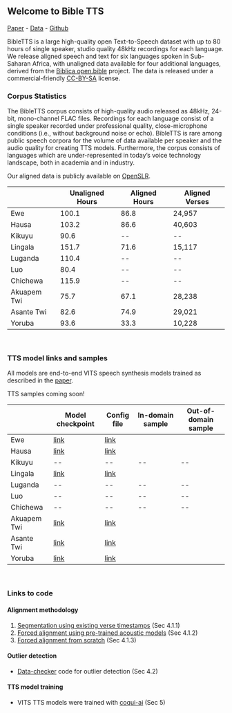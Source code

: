 ## Welcome to Bible TTS
[Paper](https://arxiv.org/pdf/2207.03546.pdf) - [Data](http://www.openslr.org/129/) - [Github](https://github.com/masakhane-io/bibleTTS)

BibleTTS is a large high-quality open Text-to-Speech dataset with up to 80 hours of single speaker, studio quality 48kHz recordings for each language.
We release aligned speech and text for six languages spoken in Sub-Saharan Africa, with unaligned data available for four additional languages, derived from the [Biblica open.bible](https://open.bible/) project. 
The data is released under a commercial-friendly [CC-BY-SA](https://creativecommons.org/licenses/by-sa/4.0/) license.


### Corpus Statistics

The BibleTTS corpus consists of high-quality audio released as 48kHz, 24-bit, mono-channel FLAC files. Recordings for each language consist of a single speaker recorded under professional quality, close-microphone conditions (i.e., without background noise or echo). BibleTTS is rare among public speech corpora for the volume of data available per speaker and the audio quality for creating TTS models. Furthermore, the corpus consists of languages which are under-represented in today’s voice technology landscape, both in academia and in industry.  

Our aligned data is publicly available on [OpenSLR](http://www.openslr.org/129/).  

|              | Unaligned Hours | Aligned Hours | Aligned Verses |
|--------------|--------------|-------------|-------------|
| Ewe          | 100.1        | 86.8        | 24,957      |
| Hausa        | 103.2        | 86.6        | 40,603      |
| Kikuyu       | 90.6         | --          | --          |
| Lingala      | 151.7        | 71.6        | 15,117      |
| Luganda      | 110.4        | --          | --          |
| Luo          | 80.4         | --          | --          |
| Chichewa     | 115.9        | --          | --          |
| Akuapem Twi  | 75.7         | 67.1        | 28,238      |
| Asante Twi   | 82.6         | 74.9        | 29,021      |
| Yoruba       | 93.6         | 33.3        | 10,228      |  
<br>


### TTS model links and samples

All models are end-to-end VITS speech synthesis models trained as described in the [paper](https://arxiv.org/pdf/2207.03546.pdf).  

TTS samples coming soon!  

|              | Model checkpoint | Config file | In-domain sample | Out-of-domain sample | 
|------|-------|------|------|------|
| Ewe         | [link](https://coqui-ai-public-models.s3.amazonaws.com/OpenBible/ewe/checkpoint_1100000.pth) | [link](https://coqui-ai-public-models.s3.amazonaws.com/OpenBible/asante-twi/config.json) |        |      | 
| Hausa       | [link](https://coqui-ai-public-models.s3.amazonaws.com/OpenBible/hausa/checkpoint_1100000.pth) | [link](https://coqui-ai-public-models.s3.amazonaws.com/OpenBible/hausa/config.json) |    |    |
| Kikuyu      | -- | -- | --          | --          |
| Lingala     | [link](https://coqui-ai-public-models.s3.amazonaws.com/OpenBible/lingala/checkpoint_1100000.pth) | [link](https://coqui-ai-public-models.s3.amazonaws.com/OpenBible/lingala/config.json) |      |       |
| Luganda     | -- | -- | --          | --          |
| Luo         | -- | -- | --          | --          |
| Chichewa    | -- | -- | --          | --          |
| Akuapem Twi | [link](https://coqui-ai-public-models.s3.amazonaws.com/OpenBible/akuapem-twi/checkpoint_1100000.pth) | [link](https://coqui-ai-public-models.s3.amazonaws.com/OpenBible/akuapem-twi/config.json) |      |  |
| Asante Twi  | [link](https://coqui-ai-public-models.s3.amazonaws.com/OpenBible/asante-twi/checkpoint_1100000.pth) | [link](https://coqui-ai-public-models.s3.amazonaws.com/OpenBible/asante-twi/config.json) |    |   |
| Yoruba      | [link](https://coqui-ai-public-models.s3.amazonaws.com/OpenBible/yoruba/checkpoint_1100000.pth) | [link](https://coqui-ai-public-models.s3.amazonaws.com/OpenBible/yoruba/config.json) |    |  |  
<br>

### Links to code

#### Alignment methodology

1. [Segmentation using existing verse timestamps](https://github.com/coqui-ai/open-bible-scripts) (Sec 4.1.1)
2. [Forced alignment using pre-trained acoustic models](https://github.com/alpoktem/bible2speechDB) (Sec 4.1.2)
3. [Forced alignment from scratch](https://github.com/coqui-ai/open-bible-scripts) (Sec 4.1.3)

#### Outlier detection

- [Data-checker](https://github.com/coqui-ai/data-checker) code for outlier detection (Sec 4.2)

#### TTS model training

- VITS TTS models were trained with [coqui-ai](https://github.com/coqui-ai/TTS) (Sec 5)

